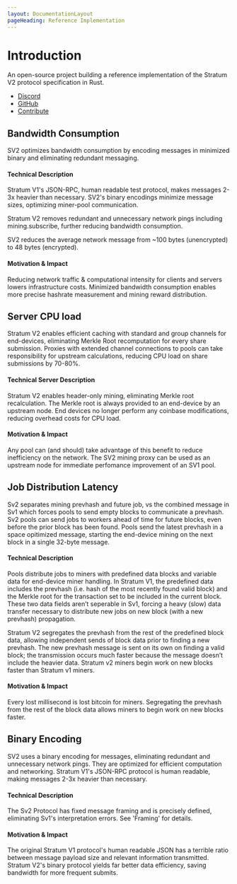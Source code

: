 ```yaml
---
layout: DocumentationLayout
pageHeading: Reference Implementation
---
```


# Introduction

An open-source project building a reference implementation of the Stratum V2 protocol specification in Rust.

- [Discord](https://discord.gg/TsuT3YJWKN)
- [GitHub](https://github.com/stratum-mining)
- [Contribute](https://github.com/stratum-mining/stratum/issues)

## Bandwidth Consumption

SV2 optimizes bandwidth consumption by encoding messages in minimized binary and eliminating redundant messaging.

#### Technical Description

Stratum V1's JSON-RPC, human readable test protocol, makes messages 2-3x heavier than necessary. SV2's binary encodings minimize message sizes, optimizing miner-pool communication.

Stratum V2 removes redundant and unnecessary network pings including mining.subscribe, further reducing bandwidth consumption.

SV2 reduces the average network message from ~100 bytes (unencrypted) to 48 bytes (encrypted).

#### Motivation & Impact

Reducing network traffic & computational intensity for clients and servers lowers infrastructure costs. Minimized bandwidth consumption enables more precise hashrate measurement and mining reward distribution.

## Server CPU load

Stratum V2 enables efficient caching with standard and group channels for end-devices, eliminating Merkle Root recomputation for every share submission. Proxies with extended channel connections to pools can take responsibility for upstream calculations, reducing CPU load on share submissions by 70-80%.

#### Technical Server Description

Stratum V2 enables header-only mining, eliminating Merkle root recalculation. The Merkle root is always provided to an end-device by an upstream node. End devices no longer perform any coinbase modifications, reducing overhead costs for CPU load.

#### Motivation & Impact

Any pool can (and should) take advantage of this benefit to reduce inefficiency on the network. The SV2 mining proxy can be used as an upstream node for immediate perfomance improvement of an SV1 pool.

## Job Distribution Latency

Sv2 separates mining prevhash and future job, vs the combined message in Sv1 which forces pools to send empty blocks to communicate a prevhash. Sv2 pools can send jobs to workers ahead of time for future blocks, even before the prior block has been found. Pools send the latest prevhash in a space opitimized message, starting the end-device mining on the next block in a single 32-byte message.

#### Technical Description

Pools distribute jobs to miners with predefined data blocks and variable data for end-device miner handling. In Stratum V1, the predefined data includes the prevhash (i.e. hash of the most recently found valid block) and the Merkle root for the transaction set to be included in the current block. These two data fields aren’t seperable in Sv1, forcing a heavy (slow) data transfer necessary to distribute new jobs on new block (with a new prevhash) propagation.

Stratum V2 segregates the prevhash from the rest of the predefined block data, allowing independent sends of block data prior to finding a new prevhash. The new prevhash message is sent on its own on finding a valid block; the transmission occurs much faster because the message doesn’t include the heavier data. Stratum v2 miners begin work on new blocks faster than Stratum v1 miners.

#### Motivation & Impact

Every lost millisecond is lost bitcoin for miners. Segregating the prevhash from the rest of the block data allows miners to begin work on new blocks faster.

## Binary Encoding

SV2 uses a binary encoding for messages, eliminating redundant and unnecessary network pings. They are optimized for efficient computation and networking. Stratum V1's JSON-RPC protocol is human readable, making messages 2-3x heavier than necessary.

#### Technical Description

The Sv2 Protocol has fixed message framing and is precisely defined, eliminating Sv1's interpretation errors. See 'Framing' for details.

#### Motivation & Impact

The original Stratum V1 protocol's human readable JSON has a terrible ratio between message payload size and relevant information transmitted. Stratum V2's binary protocol yields far better data efficiency, saving bandwidth for more frequent submits.
